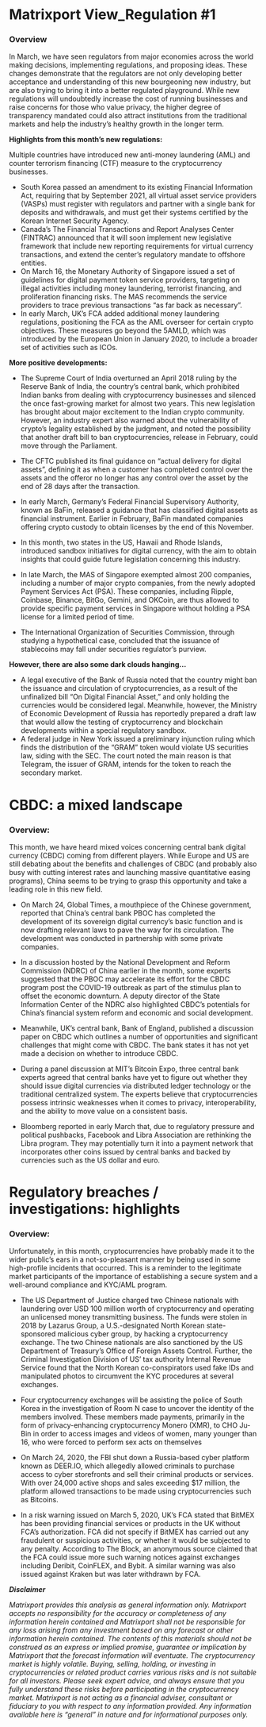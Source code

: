 # Matrixport View_Regulation #1

### Overview

In March, we have seen regulators from major economies across the world making decisions, implementing regulations, and proposing ideas. These changes demonstrate that the regulators are not only developing better acceptance and understanding of this new bourgeoning new industry, but are also trying to bring it into a better regulated playground. While new regulations will undoubtedly increase the cost of running businesses and raise concerns for those who value privacy, the higher degree of transparency mandated could also attract institutions from the traditional markets and help the industry’s healthy growth in the longer term.

**Highlights from this month’s new regulations:**

Multiple countries have introduced new anti-money laundering (AML) and counter terrorism financing (CTF) measure to the cryptocurrency businesses.

- South Korea passed an amendment to its existing Financial Information Act, requiring that by September 2021, all virtual asset service providers (VASPs) must register with regulators and partner with a single bank for deposits and withdrawals, and must get their systems certified by the Korean Internet Security Agency.
- Canada’s The Financial Transactions and Report Analyses Center (FINTRAC) announced that it will soon implement new legislative framework that include new reporting requirements for virtual currency transactions, and extend the center’s regulatory mandate to offshore entities.
- On March 16, the Monetary Authority of Singapore issued a set of guidelines for digital payment token service providers, targeting on illegal activities including money laundering, terrorist financing, and proliferation financing risks. The MAS recommends the service providers to trace previous transactions “as far back as necessary”.
- In early March, UK’s FCA added additional money laundering regulations, positioning the FCA as the AML overseer for certain crypto objectives. These measures go beyond the 5AMLD, which was introduced by the European Union in January 2020, to include a broader set of activities such as ICOs.

**More positive developments:**

- The Supreme Court of India overturned an April 2018 ruling by the Reserve Bank of India, the country’s central bank, which prohibited Indian banks from dealing with cryptocurrency businesses and silenced the once fast-growing market for almost two years. This new legislation has brought about major excitement to the Indian crypto community. However, an industry expert also warned about the vulnerability of crypto’s legality established by the judgment, and noted the possibility that another draft bill to ban cryptocurrencies, release in February, could move through the Parliament.
- The CFTC published its final guidance on “actual delivery for digital assets”, defining it as when a customer has completed control over the assets and the offeror no longer has any control over the asset by the end of 28 days after the transaction.
- In early March, Germany’s Federal Financial Supervisory Authority, known as BaFin, released a guidance that has classified digital assets as financial instrument. Earlier in February, BaFin mandated companies offering crypto custody to obtain licenses by the end of this November.
- In this month, two states in the US, Hawaii and Rhode Islands, introduced sandbox initiatives for digital currency, with the aim to obtain insights that could guide future legislation concerning this industry.

- In late March, the MAS of Singapore exempted almost 200 companies, including a number of major crypto companies, from the newly adopted Payment Services Act (PSA). These companies, including Ripple, Coinbase, Binance, BitGo, Gemini, and OKCoin, are thus allowed to provide specific payment services in Singapore without holding a PSA license for a limited period of time.
- The International Organization of Securities Commission, through studying a hypothetical case, concluded that the issuance of stablecoins may fall under securities regulator’s purview.

**However, there are also some dark clouds hanging...**

- A legal executive of the Bank of Russia noted that the country might ban the issuance and circulation of cryptocurrencies, as a result of the unfinalized bill “On Digital Financial Asset,” and only holding the currencies would be considered legal. Meanwhile, however, the Ministry of Economic Development of Russia has reportedly prepared a draft law that would allow the testing of cryptocurrency and blockchain developments within a special regulatory sandbox.
- A federal judge in New York issued a preliminary injunction ruling which finds the distribution of the “GRAM” token would violate US securities law, siding with the SEC. The court noted the main reason is that Telegram, the issuer of GRAM, intends for the token to reach the secondary market.

# CBDC: a mixed landscape

### Overview: 

This month, we have heard mixed voices concerning central bank digital currency (CBDC) coming from different players. While Europe and US are still debating about the benefits and challenges of CBDC (and probably also busy with cutting interest rates and launching massive quantitative easing programs), China seems to be trying to grasp this opportunity and take a leading role in this new field.

- On March 24, Global Times, a mouthpiece of the Chinese government, reported that China’s central bank PBOC has completed the development of its sovereign digital currency’s basic function and is now drafting relevant laws to pave the way for its circulation. The development was conducted in partnership with some private companies.
- In a discussion hosted by the National Development and Reform Commission (NDRC) of China earlier in the month, some experts suggested that the PBOC may accelerate its effort for the CBDC program post the COVID-19 outbreak as part of the stimulus plan to offset the economic downturn. A deputy director of the State Information Center of the NDRC also highlighted CBDC’s potentials for China’s financial system reform and economic and social development.

- Meanwhile, UK’s central bank, Bank of England, published a discussion paper on CBDC which outlines a number of opportunities and significant challenges that might come with CBDC. The bank states it has not yet made a decision on whether to introduce CBDC.
- During a panel discussion at MIT’s Bitcoin Expo, three central bank experts agreed that central banks have yet to figure out whether they should issue digital currencies via distributed ledger technology or the traditional centralized system. The experts believe that cryptocurrencies possess intrinsic weaknesses when it comes to privacy, interoperability, and the ability to move value on a consistent basis.
- Bloomberg reported in early March that, due to regulatory pressure and political pushbacks, Facebook and Libra Association are rethinking the Libra program. They may potentially turn it into a payment network that incorporates other coins issued by central banks and backed by currencies such as the US dollar and euro.

# Regulatory breaches / investigations: highlights

### Overview: 

Unfortunately, in this month, cryptocurrencies have probably made it to the wider public’s ears in a not-so-pleasant manner by being used in some high-profile incidents that occurred. This is a reminder to the legitimate market participants of the importance of establishing a secure system and a well-around compliance and KYC/AML program.

- The US Department of Justice charged two Chinese nationals with laundering over USD 100 million worth of cryptocurrency and operating an unlicensed money transmitting business. The funds were stolen in 2018 by Lazarus Group, a U.S.-designated North Korean state-sponsored malicious cyber group, by hacking a cryptocurrency exchange. The two Chinese nationals are also sanctioned by the US Department of Treasury’s Office of Foreign Assets Control. Further, the Criminal Investigation Division of US’ tax authority Internal Revenue Service found that the North Korean co-conspirators used fake IDs and manipulated photos to circumvent the KYC procedures at several exchanges.
- Four cryptocurrency exchanges will be assisting the police of South Korea in the investigation of Room N case to uncover the identity of the members involved. These members made payments, primarily in the form of privacy-enhancing cryptocurrency Monero (XMR), to CHO Ju- Bin in order to access images and videos of women, many younger than 16, who were forced to perform sex acts on themselves

- On March 24, 2020, the FBI shut down a Russia-based cyber platform known as DEER.IO, which allegedly allowed criminals to purchase access to cyber storefronts and sell their criminal products or services. With over 24,000 active shops and sales exceeding $17 million, the platform allowed transactions to be made using cryptocurrencies such as Bitcoins.
- In a risk warning issued on March 5, 2020, UK’s FCA stated that BitMEX has been providing financial services or products in the UK without FCA’s authorization. FCA did not specify if BitMEX has carried out any fraudulent or suspicious activities, or whether it would be subjected to any penalty. According to The Block, an anonymous source claimed that the FCA could issue more such warning notices against exchanges including Deribit, CoinFLEX, and Bybit. A similar warning was also issued against Kraken but was later withdrawn by FCA.


***Disclaimer***

*Matrixport provides this analysis as general information only. Matrixport accepts no responsibility for the accuracy or completeness of any information herein contained and Matrixport shall not be responsible for any loss arising from any investment based on any forecast or other information herein contained. The contents of this materials should not be construed as an express or implied promise, guarantee or implication by Matrixport that the forecast information will eventuate. The cryptocurrency market is highly volatile. Buying, selling, holding, or investing in cryptocurrencies or related product carries various risks and is not suitable for all investors. Please seek expert advice, and always ensure that you fully understand these risks before participating in the cryptocurrency market.
Matrixport is not acting as a financial adviser, consultant or fiduciary to you with respect to any information provided. Any information available here is “general” in nature and for informational purposes only.*
